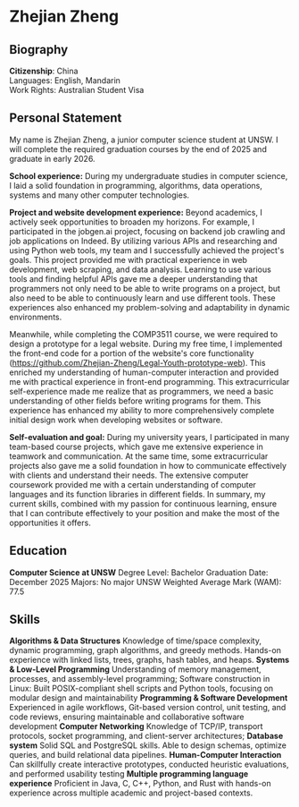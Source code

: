 # Zhejian Zheng
## Biography
__Citizenship__: China <br />
Languages:   English, Mandarin <br />
Work Rights: Australian Student Visa <br />
## Personal Statement
My name is Zhejian Zheng, a junior computer science student at UNSW. I will complete the required graduation courses by the end of 2025 and graduate in early 2026.

**School experience:**
During my undergraduate studies in computer science, I laid a solid foundation in programming, algorithms, data operations, systems and many other computer technologies.

**Project and website development experience:**
Beyond academics, I actively seek opportunities to broaden my horizons. For example, I participated in the jobgen.ai project, focusing on backend job crawling and job applications on Indeed. By utilizing various APIs and researching and using Python web tools, my team and I successfully achieved the project's goals. This project provided me with practical experience in web development, web scraping, and data analysis. Learning to use various tools and finding helpful APIs gave me a deeper understanding that programmers not only need to be able to write programs on a project, but also need to be able to continuously learn and use different tools. These experiences also enhanced my problem-solving and adaptability in dynamic environments.

Meanwhile, while completing the COMP3511 course, we were required to design a prototype for a legal website. During my free time, I implemented the front-end code for a portion of the website's core functionality (https://github.com/Zhejian-Zheng/Legal-Youth-prototype-web). This enriched my understanding of human-computer interaction and provided me with practical experience in front-end programming. This extracurricular self-experience made me realize that as programmers, we need a basic understanding of other fields before writing programs for them. This experience has enhanced my ability to more comprehensively complete initial design work when developing websites or software.

**Self-evaluation and goal:**
During my university years, I participated in many team-based course projects, which gave me extensive experience in teamwork and communication. At the same time, some extracurricular projects also gave me a solid foundation in how to communicate effectively with clients and understand their needs. The extensive computer coursework provided me with a certain understanding of computer languages ​​and its function libraries in different fields. In summary, my current skills, combined with my passion for continuous learning, ensure that I can contribute effectively to your position and make the most of the opportunities it offers.

## Education
**Computer Science at UNSW**
Degree Level: Bachelor
Graduation Date: December 2025
Majors: No major
UNSW Weighted Average Mark (WAM): 77.5

## Skills
**Algorithms & Data Structures**
Knowledge of time/space complexity, dynamic programming, graph algorithms, and greedy methods. Hands-on experience with linked lists, trees, graphs, hash tables, and heaps.
**Systems & Low-Level Programming**
Understanding of memory management, processes, and assembly-level programming; Software construction in Linux: Built POSIX-compliant shell scripts and Python tools, focusing on modular design and maintainability **Programming & Software Development**
Experienced in agile workflows, Git-based version control, unit testing, and code reviews, ensuring maintainable and collaborative software development
**Computer Networking**
Knowledge of TCP/IP, transport protocols, socket programming, and client-server architectures;
**Database system**
Solid SQL and PostgreSQL skills. Able to design schemas, optimize queries, and build relational data pipelines.
**Human-Computer Interaction**
Can skillfully create interactive prototypes, conducted heuristic evaluations, and performed usability testing
**Multiple programming language experience**
Proficient in Java, C, C++, Python, and Rust with hands-on experience across multiple academic and project-based contexts.
